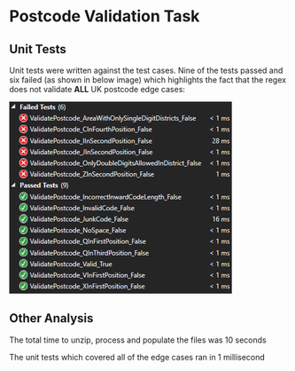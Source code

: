 # Postcode Validation Task #


Unit Tests
----------

Unit tests were written against the test cases.  Nine of the tests passed and six failed (as shown in below image) which highlights the fact that the regex does not validate **ALL** UK postcode edge cases:

![alt tag](https://github.com/evan-ritchie/PostcodeValidator/blob/master/PostcodeValidator/img/UnitTestResults.png)


Other Analysis
--------------
The total time to unzip, process and populate the files was 10 seconds

The unit tests which covered all of the edge cases ran in 1 millisecond
